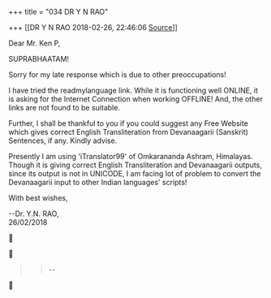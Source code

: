 +++
title = "034 DR Y N RAO"

+++
[[DR Y N RAO	2018-02-26, 22:46:06 [Source](https://groups.google.com/g/samskrita/c/Ok69FE-k2hU)]]



Dear Mr. Ken P,  
  

SUPRABHAATAM!  
  

Sorry for my late response which is due to other preoccupations!  
  

I have tried the readmylanguage link. While it is functioning well ONLINE, it is asking for the Internet Connection when working OFFLINE!
And, the other links are not found to be suitable.  
  

Further, I shall be thankful to you if you could suggest any Free Website which gives correct English Transliteration from Devanaagarii (Sanskrit) Sentences, if any. Kindly advise.  
  

Presently I am using 'iTranslator99' of Omkarananda Ashram, Himalayas.
Though it is giving correct English Transliteration and Devanaagarii outputs, since its output is not in UNICODE, I am facing lot of problem to convert the Devanaagarii input to other Indian languages' scripts!  

  

With best wishes,  

--Dr. Y.N. RAO,  
26/02/2018  

  





> 
> > 
> > --  
> > 
> > 



